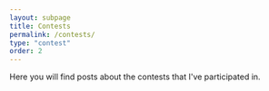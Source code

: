 ```yaml
---
layout: subpage
title: Contests
permalink: /contests/
type: "contest"
order: 2
---
```


Here you will find posts about the contests that I've participated in.
